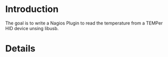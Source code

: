 # Introduction #

The goal is to write a Nagios Plugin to read the temperature from a TEMPer HID device unsing libusb.

# Details #

